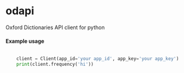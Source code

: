 # odapi
Oxford Dictionaries API client for python

#### Example usage
```python

    client = Client(app_id='your app_id', app_key='your app_key')
    print(client.frequency('hi'))
    
```
